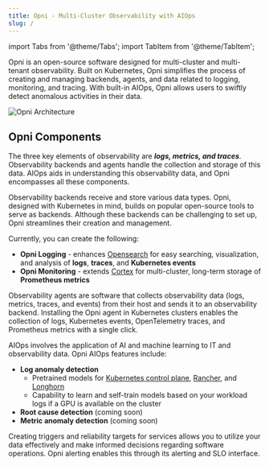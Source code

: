 ```yaml
---
title: Opni - Multi-Cluster Observability with AIOps
slug: /
---
```


import Tabs from '@theme/Tabs';
import TabItem from '@theme/TabItem';

Opni is an open-source software designed for multi-cluster and multi-tenant observability. Built on Kubernetes, Opni simplifies the process of creating and managing backends, agents, and data related to logging, monitoring, and tracing. With built-in AIOps, Opni allows users to swiftly detect anomalous activities in their data.

![Opni Architecture](/img/high_level_arch.png)

## Opni Components
The three key elements of observability are ***logs, metrics, and traces***.
Observability backends and agents handle the collection and storage of this data. AIOps aids in understanding this observability data, and Opni encompasses all these components.

<Tabs>
<TabItem value="backends" label="Observability Backends" default>    

Observability backends receive and store various data types.
Opni, designed with Kubernetes in mind, builds on popular open-source tools to serve as backends. Although these backends can be challenging to set up, Opni streamlines their creation and management.

Currently, you can create the following:

- **Opni Logging** - enhances [Opensearch](https://opensearch.org) for easy searching, visualization, and analysis of **logs**, **traces**, and **Kubernetes events**
- **Opni Monitoring** - extends [Cortex](https://cortexmetrics.io) for multi-cluster, long-term storage of **Prometheus metrics**
      
</TabItem>
<TabItem value="agents" label="Observability Agents">

Observability agents are software that collects observability data (logs, metrics, traces, and events) from their host and sends it to an observability backend.
Installing the Opni agent in Kubernetes clusters enables the collection of logs, Kubernetes events, OpenTelemetry traces, and Prometheus metrics with a single click.

</TabItem>
<TabItem value="aiops" label="AIOps">

AIOps involves the application of AI and machine learning to IT and observability data.
Opni AIOps features include:
* **Log anomaly detection**
  * Pretrained models for [Kubernetes control plane](https://kubernetes.io/docs/concepts/overview/components/), [Rancher](https://www.rancher.com/why-rancher), and [Longhorn](https://longhorn.io/)
  * Capability to learn and self-train models based on your workload logs if a GPU is available on the cluster
* **Root cause detection** (coming soon)
* **Metric anomaly detection** (coming soon)

</TabItem>
<TabItem value="alerting" label="Alerting and SLOs">

Creating triggers and reliability targets for services allows you to utilize your data effectively and make informed decisions regarding software operations. Opni alerting enables this through its alerting and SLO interface.
</TabItem>
</Tabs>